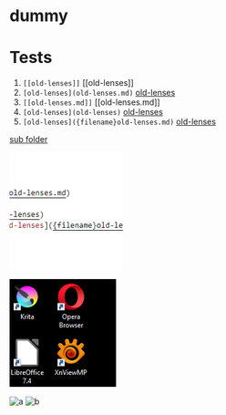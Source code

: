 # dummy

# Tests

1.  `[[old-lenses]]` [[old-lenses]]
2.  `[old-lenses](old-lenses.md)` [old-lenses](old-lenses.md)  
3.  `[[old-lenses.md]]` [[old-lenses.md]]
4.  `[old-lenses](old-lenses)` [old-lenses](old-lenses)
5.  `[old-lenses]({filename}old-lenses.md)` [old-lenses]({filename}old-lenses.md)

[sub folder](./sub1/test_link_11.md)


![image](https://github.com/elfnor/dummy/raw/master/images/Wed_Nov_30_2022_1669753899231.png)

![image](https://github.com/elfnor/dummy/raw/master/images/Wed_Nov_30_2022_1669753969518.png)

![a](https://github.com/elfnor/work20/blob/main/images/Wed_Nov_30_2022_1669755797871.png)
![b](https://github.com/elfnor/work20/blob/main/images/Wed_Nov_30_2022_1669755797871.png)
